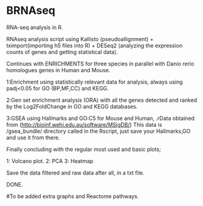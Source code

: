 # BRNAseq
RNA-seq analysis in R.

RNAseq analysis script using Kallisto (pseudoallignment) + tximport(importing h5 files into R) + DESeq2 (analyzing the expression counts of genes and getting statistical data).

Continues with ENRICHMENTS for three species in parallel with Danio rerio homologues genes in Human and Mouse.

  1:Enrichment using statistically relevant data for analysis, always using padj<0.05 for GO (BP,MF,CC) and KEGG.
  
  2:Gen set enrichment analysis (ORA) with all the genes detected and ranked by the Log2FoldChange in GO and KEGG databases.
  
  3:GSEA using Hallmarks and GO:C5 for Mouse and Human, .rData obtained from (http://bioinf.wehi.edu.au/software/MSigDB/)
    This data is /gsea_bundle/ directory called in the Rscript, just save your Hallmarks,GO and use it from there.

Finally concluding with the regular most used and basic plots;
  
  1: Volcano plot.
  2: PCA
  3: Heatmap
  
Save the data filtered and raw data after all, in a txt file.

DONE.

#To be added extra graphs and Reactome pathways.
    

